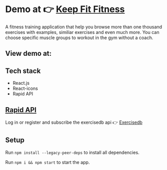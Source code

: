 #  Demo at 👉 [Keep Fit Fitness]() 

A fitness training application that help you browse more than one thousand exercises with examples, similiar exercises and even much more. You can choose specific muscle groups to workout in the gym without a coach. 

## View demo at: 

## Tech stack
- React.js
- React-icons
- Rapid API

## [Rapid API](https://rapidapi.com/hub)
Log in or register and subscribe the exercisedb api 👉
[Exercisedb](https://rapidapi.com/justin-WFnsXH_t6/api/exercisedb/)


## Setup

Run `npm install --legacy-peer-deps` to install all dependencies. 

Run `npm i && npm start` to start the app.


